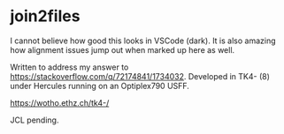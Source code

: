 # join2files
I cannot believe how good this looks in VSCode (dark).
It is also amazing how alignment issues jump out when marked up here as well.

Written to address my answer to https://stackoverflow.com/q/72174841/1734032.
Developed in TK4- (8) under Hercules running on an Optiplex790 USFF.

https://wotho.ethz.ch/tk4-/

JCL pending.
